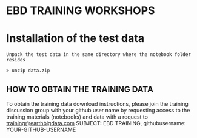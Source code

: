 # EBD TRAINING WORKSHOPS

# Installation of the test data

    Unpack the test data in the same directory where the notebook folder resides

    > unzip data.zip


## HOW TO OBTAIN THE TRAINING DATA

To obtain the training data download instructions, please join the training discussion group with your github user name by requesting access to the training materials (notebooks) and data with a request to [training@earthbigdata.com](mailto:training@earthbigdata.com) SUBJECT: EBD TRAINING, githubusername: YOUR-GITHUB-USERNAME
